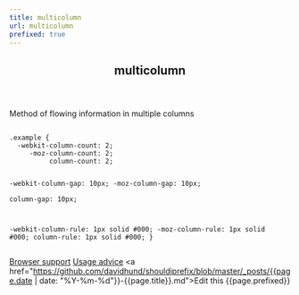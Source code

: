 ```yaml
---
title: multicolumn
url: multicolumn
prefixed: true
---
```


<article id="multicolumn" class="feature prefix-{{page.prefixed}}">
	<header class="feature__header">
		<h2>multicolumn</h2>
	</header>
	<p class="feature__description">
		Method of flowing information in multiple columns
	</p>
<pre class="feature__code"><code>
.example {
  -webkit-column-count: 2;
     -moz-column-count: 2;
          column-count: 2;

  -webkit-column-gap: 10px; 
     -moz-column-gap: 10px;  
          column-gap: 10px; 

  -webkit-column-rule: 1px solid #000;
     -moz-column-rule: 1px solid #000;
          column-rule: 1px solid #000;
}
</code></pre>
	<footer class="feature__footer">
		<a href="http://caniuse.com/multicolumn">Browser support</a> 
		<a href="http://html5please.com/#multicolumn">Usage advice</a> 
		<a href="https://github.com/davidhund/shouldiprefix/blob/master/_posts/{{page.date | date: "%Y-%m-%d"}}-{{page.title}}.md">Edit this</a> 
		<span class="feature__prefix">{{page.prefixed}}</span>
	</footer>
</article>
